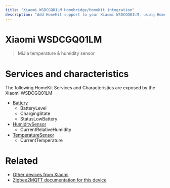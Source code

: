 ```yaml
---
title: "Xiaomi WSDCGQ01LM Homebridge/HomeKit integration"
description: "Add HomeKit support to your Xiaomi WSDCGQ01LM, using Homebridge, Zigbee2MQTT and homebridge-z2m."
---
```

<!---
This file has been GENERATED using src/docgen/docgen.ts
DO NOT EDIT THIS FILE MANUALLY!
-->
# Xiaomi WSDCGQ01LM
> MiJia temperature & humidity sensor


# Services and characteristics
The following HomeKit Services and Characteristics are exposed by
the Xiaomi WSDCGQ01LM

* [Battery](../../battery.md)
  * BatteryLevel
  * ChargingState
  * StatusLowBattery
* [HumiditySensor](../../sensors.md)
  * CurrentRelativeHumidity
* [TemperatureSensor](../../sensors.md)
  * CurrentTemperature


# Related
* [Other devices from Xiaomi](../index.md#xiaomi)
* [Zigbee2MQTT documentation for this device](https://www.zigbee2mqtt.io/devices/WSDCGQ01LM.html)